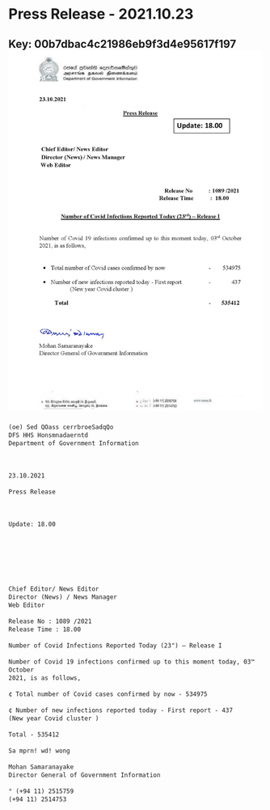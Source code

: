 # Press Release - 2021.10.23 
Key: 00b7dbac4c21986eb9f3d4e95617f197 
![img](img/00b7dbac4c21986eb9f3d4e95617f197.jpg)
---
```
(oe) Sed QOass cerrbroeSadqQo
DFS HHS Honsmnadaerntd
Department of Government Information

 

23.10.2021

Press Release

 

Update: 18.00

 

 

 

Chief Editor/ News Editor
Director (News) / News Manager
Web Editor

Release No : 1089 /2021
Release Time : 18.00

Number of Covid Infections Reported Today (23") — Release I

Number of Covid 19 infections confirmed up to this moment today, 03™ October
2021, is as follows,

¢ Total number of Covid cases confirmed by now - 534975

¢ Number of new infections reported today - First report - 437
(New year Covid cluster )

Total - 535412

Sa mprn! wd! wong

Mohan Samaranayake
Director General of Government Information

° (+94 11) 2515759
(+94 11) 2514753

 

```
